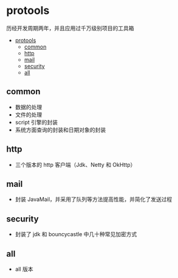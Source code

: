 # protools
历经开发周期两年，并且应用过千万级别项目的工具箱

- [protools](#protools)
    - [common](#common)
    - [http](#common)
    - [mail](#common)
    - [security](#common)
    - [all](#all)

## common
* 数据的处理
* 文件的处理
* script 引擎的封装 
* 系统方面查询的封装和日期对象的封装
## http
* 三个版本的 http 客户端（Jdk、Netty 和 OkHttp）
## mail
* 封装 JavaMail，并采用了队列等方法提高性能，并简化了发送过程
## security
* 封装了 jdk 和 bouncycastle 中几十种常见加密方式
## all
* all 版本
